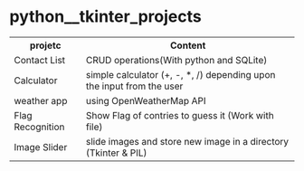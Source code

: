 # python__tkinter_projects
<table>
<tr>
<th>
 projetc
 </th>
 <th>
 Content
 </th>
</tr>
<tr>
 <td>
Contact List
 </td>
 <td>
    CRUD operations(With python and SQLite)
 </td>
</tr>
 <tr>
 <td>
    Calculator
 </td>
 <td>
    simple calculator (+, -, *, /) depending upon the input from the user
 </td>
</tr>
 <tr>
 <td>
    weather app
 </td>
 <td>
   using OpenWeatherMap API 
 </td>
 </tr>
 <tr>
 <td>
    Flag Recognition
 </td>
 <td>
   Show Flag of contries  to guess it (Work with file)
 </td>
 </tr>
  <tr>
 <td>
    Image Slider
 </td>
 <td>
   slide images and store new image in a directory (Tkinter & PIL)
 </td>
 </tr>
</table>
